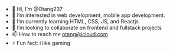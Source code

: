 - 👋 Hi, I’m @Otang237
- 👀 I’m interested in web development, mobile app development.
- 🌱 I’m currently learning HTML, CSS, JS, and Reactjs
- 💞️ I’m looking to collaborate on frontend and fullstack projects
- 📫 How to reach me otang@icloud.com
- ⚡ Fun fact: i like gaming

<!---
Otang237/Otang237 is a ✨ special ✨ repository because its `README.md` (this file) appears on your GitHub profile.
You can click the Preview link to take a look at your changes.
--->
